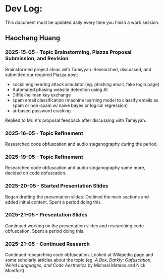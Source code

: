 # Dev Log:

This document must be updated daily every time you finish a work session.

## Haocheng Huang

### 2025-15-05 - Topic Brainstorming, Piazza Proposal Submission, and Revision
Brainstormed project ideas with Tamiyyah. Researched, discussed, and  submitted our required Piazza post:
* social engineering attack simulator (eg. phishing email, fake login page)
* Automated phasing website detection using AI
* Diffie-hellman key exchange
* spam email classification (machine learning model to classify emails as spam or non-spam w/ naive bayes or logical regression)
* ai-based password cracking

Replied to Mr. K's proposal feedback after discussing with Tamiyyah.

### 2025-16-05 - Topic Refinement
Researched code obfuscation and audio steganography during the period.

### 2025-19-05 - Topic Refinement
Researched code obfuscation and audio steganography some more, decided on code obfuscation.

### 2025-20-05 - Started Presentation Slides
Began drafting the presentation slides. Outlined the main sections and added initial content. Spent a period doing this.

### 2025-21-05 - Presentation Slides
Continued working on the presentation slides and researching code obfuscation. Spent a period doing this.

### 2025-21-05 - Continued Research
Continued researching code obfuscation. Looked at Wikipedia page and some scholarly articles about the topic (eg. *A Box, Darkly:
Obfuscation, Weird Languages, and Code Aesthetics* by Michael Mateas and Nick Montfort).
